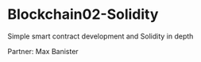 # Blockchain02-Solidity
Simple smart contract development and Solidity in depth

Partner: Max Banister

